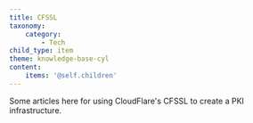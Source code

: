 ```yaml
---
title: CFSSL
taxonomy:
    category:
        - Tech
child_type: item
theme: knowledge-base-cyl
content:
    items: '@self.children'
---
```


Some articles here for using CloudFlare's CFSSL to create a PKI infrastructure.